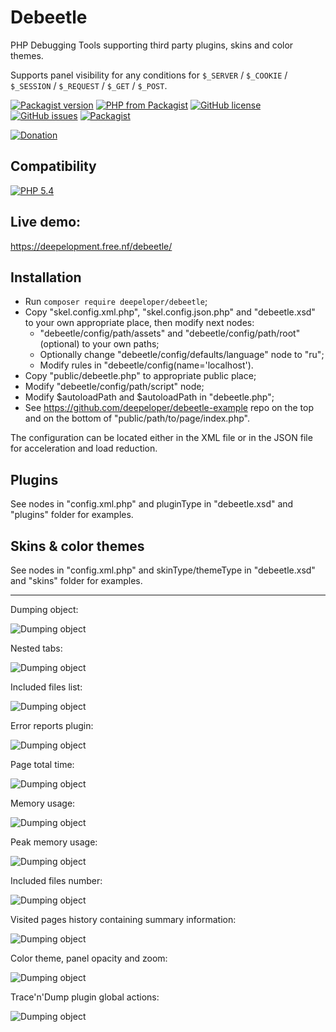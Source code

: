 # Debeetle
PHP Debugging Tools supporting third party plugins, skins and color themes.

Supports panel visibility for any conditions for `$_SERVER` / `$_COOKIE` / `$_SESSION` / `$_REQUEST` / `$_GET` / `$_POST`.

[![Packagist version](https://img.shields.io/packagist/v/deepeloper/debeetle)](https://packagist.org/packages/deepeloper/debeetle)
[![PHP from Packagist](https://img.shields.io/packagist/php-v/deepeloper/debeetle.svg)](http://php.net/)
[![GitHub license](https://img.shields.io/github/license/deepeloper/debeetle.svg)](https://github.com/deepeloper/debeetle/blob/main/LICENSE)
[![GitHub issues](https://img.shields.io/github/issues-raw/deepeloper/debeetle.svg)](https://github.com/deepeloper/debeetle/issues)
[![Packagist](https://img.shields.io/packagist/dt/deepeloper/debeetle.svg)](https://packagist.org/packages/deepeloper/debeetle)

[![Donation](https://img.shields.io/badge/Donation-Visa,%20MasterCard,%20Maestro,%20UnionPay,%20YooMoney,%20МИР-red)](https://yoomoney.ru/to/41001351141494)

## Compatibility
[![PHP 5.4](https://img.shields.io/badge/PHP->=5.4-%237A86B8)]()

## Live demo:
https://deepelopment.free.nf/debeetle/

## Installation
* Run `composer require deepeloper/debeetle`;
* Copy "skel.config.xml.php", "skel.config.json.php" and "debeetle.xsd" to your own appropriate place, then modify next nodes:
    * "debeetle/config/path/assets" and "debeetle/config/path/root" (optional) to your own paths;
    * Optionally change "debeetle/config/defaults/language" node to "ru";
    * Modify rules in "debeetle/config(name='localhost').
* Copy "public/debeetle.php" to appropriate public place;
* Modify "debeetle/config/path/script" node;
* Modify $autoloadPath and $autoloadPath in "debeetle.php";
* See https://github.com/deepeloper/debeetle-example repo on the top and on the bottom of "public/path/to/page/index.php". 

The configuration can be located either in the XML file or in the JSON file for acceleration and load reduction.

## Plugins
See <plugin/> nodes in "config.xml.php" and pluginType in "debeetle.xsd" and "plugins" folder for examples.  

## Skins &amp; color themes
See <skin/> nodes in "config.xml.php" and skinType/themeType in "debeetle.xsd" and "skins" folder for examples.

---
Dumping object:

![Dumping object](https://deepeloper.github.io/debeetle-media/images/01.png)

Nested tabs:

![Dumping object](https://deepeloper.github.io/debeetle-media/images/02.png)

Included files list:

![Dumping object](https://deepeloper.github.io/debeetle-media/images/03.png)

Error reports plugin:

![Dumping object](https://deepeloper.github.io/debeetle-media/images/04.png)

Page total time:

![Dumping object](https://deepeloper.github.io/debeetle-media/images/05.png)

Memory usage:

![Dumping object](https://deepeloper.github.io/debeetle-media/images/06.png)

Peak memory usage:

![Dumping object](https://deepeloper.github.io/debeetle-media/images/07.png)

Included files number:

![Dumping object](https://deepeloper.github.io/debeetle-media/images/08.png)

Visited pages history containing summary information:

![Dumping object](https://deepeloper.github.io/debeetle-media/images/09.png)

Color theme, panel opacity and zoom:

![Dumping object](https://deepeloper.github.io/debeetle-media/images/10.png)

Trace&apos;n&apos;Dump plugin global actions:

![Dumping object](https://deepeloper.github.io/debeetle-media/images/11.png)
